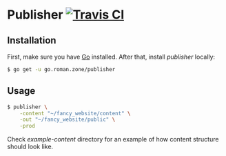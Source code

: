 # Publisher [![Travis CI](https://img.shields.io/travis/gentlecat/publisher.svg?style=flat-square)](https://travis-ci.org/gentlecat/publisher)

## Installation

First, make sure you have [Go](https://golang.org/doc/install) installed. After that, install *publisher* locally:

```bash
$ go get -u go.roman.zone/publisher
```

## Usage

```bash
$ publisher \
    -content "~/fancy_website/content" \
    -out "~/fancy_website/public" \
    -prod
```

Check *example-content* directory for an example of how content structure should look like.
